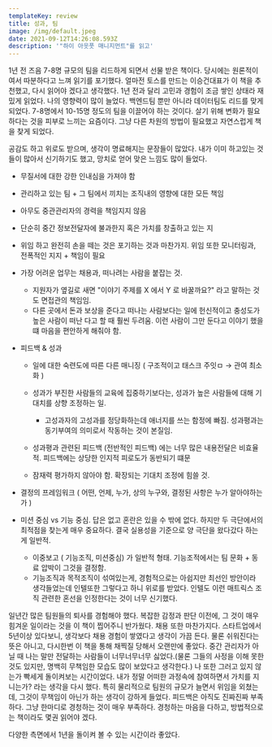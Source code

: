 ```yaml
---
templateKey: review
title: 성과, 팀
image: /img/default.jpeg
date: 2021-09-12T14:26:08.593Z
description: '"하이 아웃풋 매니지먼트"를 읽고'
---
```

1년 전 즈음 7-8명 규모의 팀을 리드하게 되면서 선물 받은 책이다. 당시에는 원론적이여서 따분하다고 느껴 읽기를 포기했다. 얼마전 토스를 만드는 이승건대표가 이 책을 추천했고, 다시 읽어야 겠다고 생각했다. 1년 전과 달리 고민과 경험이 조금 쌓인 상태라 재밌게 읽었다. 나의 영향력이 많이 늘었다. 백엔드팀 뿐만 아니라 데이터팀도 리드를 맞게 되었다. 7-8명에서 10-15명 정도의 팀을 이끌어야 하는 것이다. 살기 위해 변화가 필요하다는 것을 피부로 느끼는 요즘이다. 그냥 다른 차원의 방법이 필요했고 자연스럽게 책을 찾게 되었다.

공감도 하고 위로도 받으며, 생각이 명료해지는 문장들이 많았다. 내가 이미 하고있는 것들이 많아서 신기하기도 했고, 망치로 얻어 맞은 느낌도 많이 들었다.

* 무질서에 대한 강한 인내심을 가져야 함
* 관리하고 있는 팀 + 그 팀에서 끼치는 조직내의 영향에 대한 모든 책임
* 아무도 중관관리자의 경력을 책임지지 않음
* 단순히 중간 정보전달자에 불과한지 혹은 가치를 창출하고 있는 지
* 위임 하고 완전히 손을 떼는 것은 포기하는 것과 마찬가지. 위임 또한 모니터링과, 전폭적인 지지 + 책임이 필요
* 가장 어려운 업무는 채용과, 떠나려는 사람을 붙잡는 것.

  * 지원자가 옆길로 새면 "이야기 주제를 X 에서 Y 로 바꿀까요?" 라고 말하는 것도 면접관의 책임임.
  * 다른 곳에서 돈과 보상을 준다고 떠나는 사람보다는 일에 헌신적이고 충성도가 높은 사람이 떠난 다고 할 때 훨씬 두려움. 이런 사람이 그만 둔다고 이야기 했을 떄 마음을 편안하게 해줘야 함.
* 피드백 & 성과

  * 일에 대한 숙련도에 따른 다른 매니징 ( 구조적이고 태스크 주잇ㅁ → 관여 최소화 )
  * 성과가 부진한 사람들의 교육에 집중하기보다는, 성과가 높은 사람들에 대해 기대치를 상향 조정하는 일.

    * 고성과자의 고성과를 정당화하는데 애너지를 쓰는 함정에 빠짐. 성과평과는 동기부여의 의미로서 작동하는 것이 본질임.
  * 성과평과 관련된 피드백 (전반적인 피드백) 에는 너무 많은 내용전달은 비효율적. 피드백에는 상당한 인지적 피로도가 동반되기 떄문
  * 잠재력 평가하지 않아야 함. 확장되는 기대치 조정에 힘쓸 것.
* 결정의 프레임워크 ( 어떤, 언제, 누가, 상의 누구와, 결정된 사항은 누가 알아야하는가 )
* 미션 중심 vs 기능 중심. 답은 없고 혼란은 있을 수 밖에 없다. 하지만 두 극단에서의 최적점을 찾는게 매우 중요하다. 결국 실용성을 기준으로 양 극단을 왔다갔다 하는게 일반적.

  * 이중보고 ( 기능조직, 미션중심) 가 일반적 형태. 기능조적에서는 팀 문화 + 동료 압박이 그것을 결정함.
  * 기능조직과 목적조직이 섞여있는게, 경험적으로는 아쉽지만 최선인 방안이라 생각들었는데 인텔또한 그렇다고 하니 위로를 받았다. 인텔도 이런 매트릭스 조직 관련한 혼선을 인정한다는 것이 너무 신기했다.

일년간 많은 팀원들의 퇴사를 경험해야 했다. 복잡한 감정과 판단 이전에, 그 것이 매우 힘겨운 일이라는 것을 이 책이 찝어주니 반가웠다. 채용 또한 마찬가지다. 스타트업에서 5년이상 있다보니, 생각보다 채용 경험이 쌓였다고 생각이 가끔 든다. 물론 쉬워진다는 뜻은 아니고, 다시한번 이 책을 통해 채찍질 당해서 오랜만에 좋았다. 중간 관리자가 아닐 때 나는 말만 전달하는 사람들이 너무너무너무 싫었다.(물론 그들의 사정을 이해 못한 것도 있지만, 명백히 무책임한 모습도 많이 보았다고 생각한다.) 나 또한 그러고 있지 않는가 빡세게 돌이켜보는 시간이었다. 내가 정말 어떠한 과정속에 참여하면서 가치를 지니는가? 라는 생각을 다시 했다. 특히 물리적으로 팀원의 규모가 늘면서 위임을 외쳤는데, 그것이 무책임이 아닌가 하는 생각이 강하게 들었다. 피드백은 아직도 진짜진짜 부족하다. 그냥 한마디로 경청하는 것이 매우 부족하다. 경청하는 마음을 다하고, 방법적으로는 책이라도 몇권 읽어야 겠다.

다양한 측면에서 1년을 돌이켜 볼 수 있는 시간이라 좋았다.
